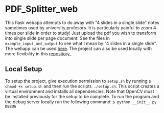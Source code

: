 # PDF_Splitter_web

This flask webapp  attempts to do away with "4 slides in a single slide" notes sometimes used by university profesors. It is particularly painful to zoom 4 times per slide in order to study! Just upload the pdf you wish to transform into single slide per page document. See the files in ```example_input_and_output``` to see what I mean by "4 slides in a single slide". The webapp can be used [here](http://fixmynotes.com). The project can also be used locally with more flexibility in this [repository.](https://github.com/mariowr2/PDF_Splitter).

## Local Setup
To setup the project, give execution permission to ```setup.sh```  by running ```$ chmod +x setup.sh``` and then run the script```$ ./setup.sh```. This script creates a virtual environment and installs all dependencies. Note that OpenCV must be installed previously for the setup to be complete. To run the program and the debug server locally run the following command:
```$ python __init__.py DEBUG```


